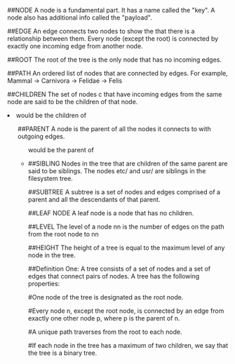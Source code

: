 ##NODE
A node is a fundamental part.  It has a name called the "key".
A node also has additional info called the "payload".

##EDGE
An edge connects two nodes to show the that there is a
relationship between them.  Every node (except the root) is
connected by exactly one incoming edge from another node.

##ROOT
The root of the tree is the only node that has no incoming edges.

##PATH
An ordered list of nodes that are connected by edges.
For example, Mammal → Carnivora → Felidae → Felis

##CHILDREN
The set of nodes c that have incoming edges from the same node
are said to be the children of that node. <li> would be the children of <ul>

##PARENT
A node is the parent of all the nodes it connects to with outgoing edges.
<ul> would be the parent of <li>

##SIBLING
Nodes in the tree that are children of the same parent are said to be siblings.
The nodes etc/ and usr/ are siblings in the filesystem tree.

##SUBTREE
A subtree is a set of nodes and edges comprised of a parent and all the descendants of that parent.

##LEAF NODE
A leaf node is a node that has no children.

##LEVEL
The level of a node nn is the number of edges on the path from the root node to nn

##HEIGHT
The height of a tree is equal to the maximum level of any node in the tree. 




##Definition One: A tree consists of a set of nodes and a set of edges that connect pairs of nodes. A tree has the following properties:

#One node of the tree is designated as the root node.

#Every node n, except the root node, is connected by an edge from exactly one other node p, where p is the parent of n.

#A unique path traverses from the root to each node.

#If each node in the tree has a maximum of two children, we say that the tree is a binary tree.

